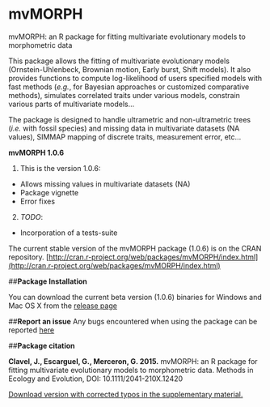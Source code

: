 # mvMORPH
mvMORPH: an R package for fitting multivariate evolutionary models to morphometric data    

This package allows the fitting of multivariate evolutionary models (Ornstein-Uhlenbeck, Brownian motion, Early burst, Shift models).
It also provides functions to compute log-likelihood of users specified models with fast methods (*e.g.*, for Bayesian approaches or customized comparative methods), simulates correlated traits under various models, constrain various parts of multivariate models...

The package is designed to handle ultrametric and non-ultrametric trees (*i.e.* with fossil species) and missing data in multivariate datasets (NA values), SIMMAP mapping of discrete traits, measurement error, etc...

**mvMORPH 1.0.6**

1. This is the version 1.0.6:
  + Allows missing values in multivariate datasets (NA)
  + Package vignette
  + Error fixes

2. _TODO_:
  + Incorporation of a tests-suite

The current stable version of the mvMORPH package (1.0.6) is on the CRAN repository.
[http://cran.r-project.org/web/packages/mvMORPH/index.html](http://cran.r-project.org/web/packages/mvMORPH/index.html)

##**Package Installation**

You can download the current beta version (1.0.6) binaries for Windows and Mac OS X from the [release page](https://github.com/JClavel/mvMORPH/releases)

##**Report an issue**
Any bugs encountered when using the package can be reported [here](https://github.com/JClavel/mvMORPH/issues)

##**Package citation**

**Clavel, J., Escarguel, G., Merceron, G. 2015.** mvMORPH: an R package for fitting multivariate evolutionary models to morphometric data. Methods in Ecology and Evolution, DOI: 10.1111/2041-210X.12420

[Download version with corrected typos in the supplementary material.](http://www.researchgate.net/publication/277711429_mvMORPH_an_R_package_for_fitting_multivariate_evolutionary_models_to_morphometric_data)
